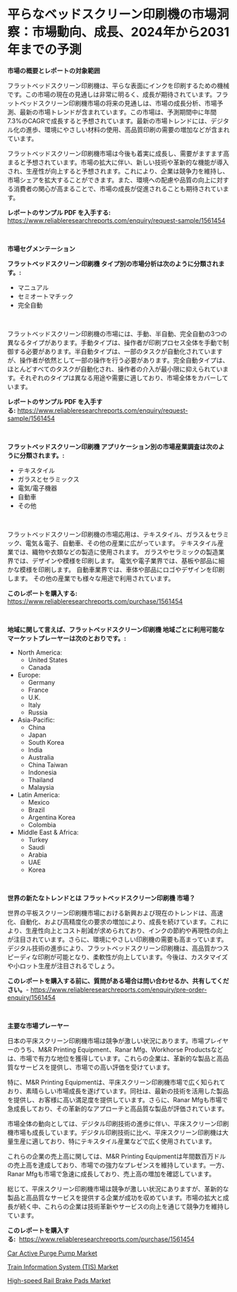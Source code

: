 <p><h1>平らなベッドスクリーン印刷機の市場洞察：市場動向、成長、2024年から2031年までの予測</h1></p><p><strong>市場の概要とレポートの対象範囲</strong></p>
<p><p>フラットベッドスクリーン印刷機は、平らな表面にインクを印刷するための機械です。この市場の現在の見通しは非常に明るく、成長が期待されています。フラットベッドスクリーン印刷機市場の将来の見通しは、市場の成長分析、市場予測、最新の市場トレンドが含まれています。この市場は、予測期間中に年間7.3%のCAGRで成長すると予想されています。最新の市場トレンドには、デジタル化の進歩、環境にやさしい材料の使用、高品質印刷の需要の増加などが含まれています。</p><p>フラットベッドスクリーン印刷機市場は今後も着実に成長し、需要がますます高まると予想されています。市場の拡大に伴い、新しい技術や革新的な機能が導入され、生産性が向上すると予想されます。これにより、企業は競争力を維持し、市場シェアを拡大することができます。また、環境への配慮や品質の向上に対する消費者の関心が高まることで、市場の成長が促進されることも期待されています。</p></p>
<p><strong>レポートのサンプル PDF を入手する:</strong> <a href="https://www.reliableresearchreports.com/enquiry/request-sample/1561454">https://www.reliableresearchreports.com/enquiry/request-sample/1561454</a></p>
<p>&nbsp;</p>
<p><strong>市場セグメンテーション</strong></p>
<p><strong>フラットベッドスクリーン印刷機 タイプ別の市場分析は次のように分類されます。:</strong></p>
<p><ul><li>マニュアル</li><li>セミオートマチック</li><li>完全自動</li></ul></p>
<p>&nbsp;</p>
<p><p>フラットベッドスクリーン印刷機の市場には、手動、半自動、完全自動の3つの異なるタイプがあります。手動タイプは、操作者が印刷プロセス全体を手動で制御する必要があります。半自動タイプは、一部のタスクが自動化されていますが、操作者が依然として一部の操作を行う必要があります。完全自動タイプは、ほとんどすべてのタスクが自動化され、操作者の介入が最小限に抑えられています。それぞれのタイプは異なる用途や需要に適しており、市場全体をカバーしています。</p></p>
<p><strong>レポートのサンプル PDF を入手する:</strong>&nbsp;<a href="https://www.reliableresearchreports.com/enquiry/request-sample/1561454">https://www.reliableresearchreports.com/enquiry/request-sample/1561454</a></p>
<p>&nbsp;</p>
<p><strong> フラットベッドスクリーン印刷機 アプリケーション別の市場産業調査は次のように分類されます。:</strong></p>
<p><ul><li>テキスタイル</li><li>ガラスとセラミックス</li><li>電気/電子機器</li><li>自動車</li><li>その他</li></ul></p>
<p>&nbsp;</p>
<p><p>フラットベッドスクリーン印刷機の市場応用は、テキスタイル、ガラス＆セラミック、電気＆電子、自動車、その他の産業に広がっています。 テキスタイル産業では、織物や衣類などの製造に使用されます。 ガラスやセラミックの製造業界では、デザインや模様を印刷します。 電気や電子業界では、基板や部品に細かな模様を印刷します。 自動車業界では、車体や部品にロゴやデザインを印刷します。 その他の産業でも様々な用途で利用されています。</p></p>
<p><strong>このレポートを購入する:</strong>&nbsp; <a href="https://www.reliableresearchreports.com/purchase/1561454">https://www.reliableresearchreports.com/purchase/1561454</a></p>
<p>&nbsp;</p>
<p><strong>地域に関して言えば、フラットベッドスクリーン印刷機 地域ごとに利用可能なマーケットプレーヤーは次のとおりです。:</strong></p>
<p><ul>
    <li>
        North America:
        <ul>
            <li>United States</li>
            <li>Canada</li>
        </ul>
    </li>
    <li>
        Europe:
        <ul>
            <li>Germany</li>
            <li>France</li>
            <li>U.K.</li>
            <li>Italy</li>
            <li>Russia</li>
        </ul>
    </li>
    <li>
        Asia-Pacific:
        <ul>
            <li>China</li>
            <li>Japan</li>
            <li>South Korea</li>
            <li>India</li>
            <li>Australia</li>
            <li>China Taiwan</li>
            <li>Indonesia</li>
            <li>Thailand</li>
            <li>Malaysia</li>
        </ul>
    </li>
    <li>
        Latin America:
        <ul>
            <li>Mexico</li>
            <li>Brazil</li>
            <li>Argentina Korea</li>
            <li>Colombia</li>
        </ul>
    </li>
    <li>
        Middle East & Africa:
        <ul>
            <li>Turkey</li>
            <li>Saudi</li>
            <li>Arabia</li>
            <li>UAE</li>
            <li>Korea</li>
        </ul>
    </li>
    </ul></p>
<p>&nbsp;</p>
<p><strong>世界の新たなトレンドとは フラットベッドスクリーン印刷機 市場？</strong></p>
<p><p>世界の平板スクリーン印刷機市場における新興および現在のトレンドは、高速化、自動化、および高精度化の要求の増加により、成長を続けています。これにより、生産性向上とコスト削減が求められており、インクの節約や再現性の向上が注目されています。さらに、環境にやさしい印刷機の需要も高まっています。デジタル技術の進歩により、フラットベッドスクリーン印刷機は、高品質かつスピーディな印刷が可能となり、柔軟性が向上しています。今後は、カスタマイズや小ロット生産が注目されるでしょう。</p></p>
<p><strong>このレポートを購入する前に、質問がある場合は問い合わせるか、共有してください。</strong>- <a href="https://www.reliableresearchreports.com/enquiry/pre-order-enquiry/1561454">https://www.reliableresearchreports.com/enquiry/pre-order-enquiry/1561454</a></p>
<p>&nbsp;</p>
<p><strong>主要な市場プレーヤー</strong></p>
<p><p>日本の平床スクリーン印刷機市場は競争が激しい状況にあります。市場プレイヤーのうち、M&R Printing Equipment、Ranar Mfg、Workhorse Productsなどは、市場で有力な地位を獲得しています。これらの企業は、革新的な製品と高品質なサービスを提供し、市場での高い評価を受けています。</p><p>特に、M&R Printing Equipmentは、平床スクリーン印刷機市場で広く知られており、素晴らしい市場成長を遂げています。同社は、最新の技術を活用した製品を提供し、お客様に高い満足度を提供しています。さらに、Ranar Mfgも市場で急成長しており、その革新的なアプローチと高品質な製品が評価されています。</p><p>市場全体の動向としては、デジタル印刷技術の進歩に伴い、平床スクリーン印刷機市場も成長しています。デジタル印刷技術に比べ、平床スクリーン印刷機は大量生産に適しており、特にテキスタイル産業などで広く使用されています。</p><p>これらの企業の売上高に関しては、M&R Printing Equipmentは年間数百万ドルの売上高を達成しており、市場での強力なプレゼンスを維持しています。一方、Ranar Mfgも市場で急速に成長しており、売上高の増加を確認しています。</p><p>総じて、平床スクリーン印刷機市場は競争が激しい状況にありますが、革新的な製品と高品質なサービスを提供する企業が成功を収めています。市場の拡大と成長が続く中、これらの企業は技術革新やサービスの向上を通じて競争力を維持しています。</p></p>
<p><strong>このレポートを購入する:</strong>&nbsp;&nbsp;<a href="https://www.reliableresearchreports.com/purchase/1561454">https://www.reliableresearchreports.com/purchase/1561454</a></p>
<p><p><a href="https://cedar-agate-3da.notion.site/Car-Active-Purge-Pump-Market-Insights-Market-Players-and-Forecast-Till-2031-9109af132b1f44f3bb0669ad540379ee">Car Active Purge Pump Market</a></p><p><a href="https://circular-yam-9b9.notion.site/Train-Information-System-TIS-Market-Size-Focuses-on-Market-Dynamics-In-Depth-Analysis-and-Future--3b5dca758b804dab970c5e1e82548d3f">Train Information System (TIS) Market</a></p><p><a href="https://copper-carbon-84f.notion.site/High-speed-Rail-Brake-Pads-Market-Research-Report-Provides-thorough-Industry-Overview-which-offers--da5b05868f43469d9f9374e8cbe2f55a">High-speed Rail Brake Pads Market</a></p></p>